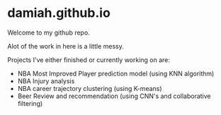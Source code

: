 # damiah.github.io
Welcome to my github repo.

Alot of the work in here is a little messy.

Projects I've either finished or currently working on are:

- NBA Most Improved Player prediction model (using KNN algorithm)
- NBA Injury analysis
- NBA career trajectory clustering (using K-means)
- Beer Review and recommendation (using CNN's and collaborative filtering)
